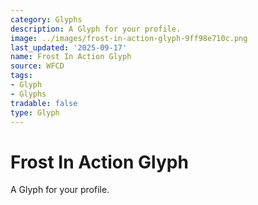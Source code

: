 ```yaml
---
category: Glyphs
description: A Glyph for your profile.
image: ../images/frost-in-action-glyph-9ff98e710c.png
last_updated: '2025-09-17'
name: Frost In Action Glyph
source: WFCD
tags:
- Glyph
- Glyphs
tradable: false
type: Glyph
---
```


# Frost In Action Glyph

A Glyph for your profile.

